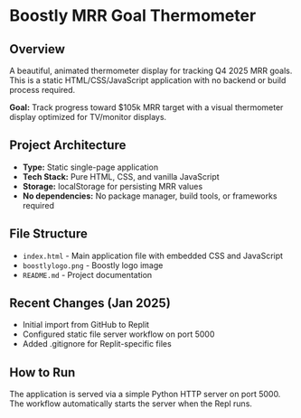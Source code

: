 # Boostly MRR Goal Thermometer

## Overview
A beautiful, animated thermometer display for tracking Q4 2025 MRR goals. This is a static HTML/CSS/JavaScript application with no backend or build process required.

**Goal:** Track progress toward $105k MRR target with a visual thermometer display optimized for TV/monitor displays.

## Project Architecture
- **Type:** Static single-page application
- **Tech Stack:** Pure HTML, CSS, and vanilla JavaScript
- **Storage:** localStorage for persisting MRR values
- **No dependencies:** No package manager, build tools, or frameworks required

## File Structure
- `index.html` - Main application file with embedded CSS and JavaScript
- `boostlylogo.png` - Boostly logo image
- `README.md` - Project documentation

## Recent Changes (Jan 2025)
- Initial import from GitHub to Replit
- Configured static file server workflow on port 5000
- Added .gitignore for Replit-specific files

## How to Run
The application is served via a simple Python HTTP server on port 5000. The workflow automatically starts the server when the Repl runs.
